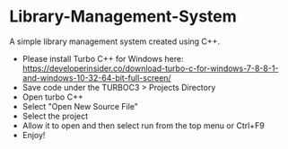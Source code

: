 # Library-Management-System
A simple library management system created using C++.

* Please install Turbo C++ for Windows here: https://developerinsider.co/download-turbo-c-for-windows-7-8-8-1-and-windows-10-32-64-bit-full-screen/
* Save code under the TURBOC3 > Projects Directory
* Open turbo C++ 
* Select "Open New Source File"
* Select the project
* Allow it to open and then select run from the top menu or Ctrl+F9
* Enjoy! 
